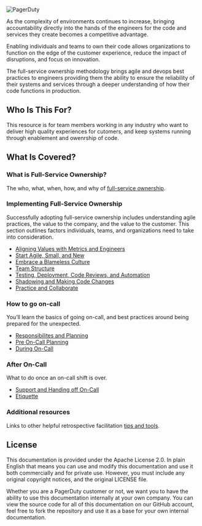 ![PagerDuty](../assets/img/FullService_Home.png)

As the complexity of environments continues to increase, bringing accountability directly into the hands of the engineers for the code and services they create becomes a competitive advantage.

Enabling individuals and teams to own their code allows organizations to function on the edge of the customer experience, reduce the impact of disruptions, and focus on innovation.

The full-service ownership methodology brings agile and devops best practices to engineers providing them the ability to ensure the reliability of their systems and services through a deeper understanding of how their code functions in production.

## Who Is This For?
This resource is for team members working in any industry who want to deliver high quality experiences for cutomers, and keep systems running through enablement and owenrship of code.

## What Is Covered?

### What is Full-Service Ownership?
The who, what, when, how, and why of [full-service ownership](digital_transformation.md).

### Implementing Full-Service Ownership
Successfully adopting full-service ownership includes understanding agile practices, the value to the company, and the value to the customer. This section outlines factors individuals, teams, and organizations need to take into consideration.

- [Aligning Values with Metrics and Engineers](implementing_full_service_ownership_model.md#aligning-values-with-metrics-and-engineers)
- [Start Agile, Small, and New](implementing_full_service_ownership_model.md#start-agile-small-and-new)
- [Embrace a Blameless Culture](implementing_full_service_ownership_model.md#embrace-a-blameless-culture)
- [Team Structure](implementing_full_service_ownership_model.md#team-structure)
- [Testing, Deployment, Code Reviews, and Automation](implementing_full_service_ownership_model.md#testing-deployment-code-reviews-and-automation)
- [Shadowing and Making Code Changes](implementing_full_service_ownership_model.md#shadowing-and-making-code-changes)
- [Practice and Collaborate](implementing_full_service_ownership_model.md#practice-and-collaborate)

### How to go on-call
You’ll learn the basics of going on-call, and best practices around being prepared for the unexpected.

- [Responsibilites and Planning](getting_tactical.md#responsibilities-and-planning)
- [Pre On-Call Planning](getting_tactical.md#pre-on-call-planning)
- [During On-Call](getting_tactical.md#during-on-call)

### After On-Call
What to do once an on-call shift is over.

- [Support and Handing off On-Call](after.md#support-and-handing-off-On-Call)
- [Etiquette](after.md#etiquette)

### Additional resources
Links to other helpful retrospective facilitation [tips and tools](resources.md).

## License
This documentation is provided under the Apache License 2.0. In plain English that means you can use and modify this documentation and use it both commercially and for private use. However, you must include any original copyright notices, and the original LICENSE file.

Whether you are a PagerDuty customer or not, we want you to have the ability to use this documentation internally at your own company. You can view the source code for all of this documentation on our GitHub account, feel free to fork the repository and use it as a base for your own internal documentation.
